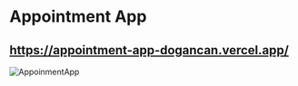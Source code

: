 # Appointment App

## https://appointment-app-dogancan.vercel.app/
![AppoinmentApp](https://github.com/DogancanKaratas/appointment-app/assets/140513435/b5d622a2-4f5e-4f8d-8621-6cb47a76fe40)

